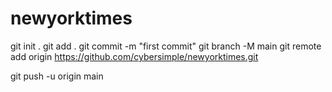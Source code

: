 # newyorktimes

git init .
git add .
git commit -m "first commit"
git branch -M main
git remote add origin https://github.com/cybersimple/newyorktimes.git

 git push -u origin main
 
 
